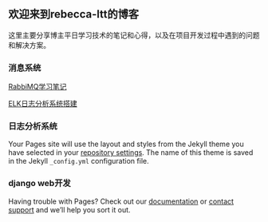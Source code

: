 ## 欢迎来到rebecca-ltt的博客

这里主要分享博主平日学习技术的笔记和心得，以及在项目开发过程中遇到的问题和解决方案。

### 消息系统

[RabbiMQ学习笔记](https://engeltt.github.io/docs/rabbitmq)

[ELK日志分析系统搭建](https://engeltt.github.io/docs/elk)

### 日志分析系统

Your Pages site will use the layout and styles from the Jekyll theme you have selected in your [repository settings](https://github.com/engeltt/engeltt.github.io/settings). The name of this theme is saved in the Jekyll `_config.yml` configuration file.

### django web开发

Having trouble with Pages? Check out our [documentation](https://help.github.com/categories/github-pages-basics/) or [contact support](https://github.com/contact) and we’ll help you sort it out.
